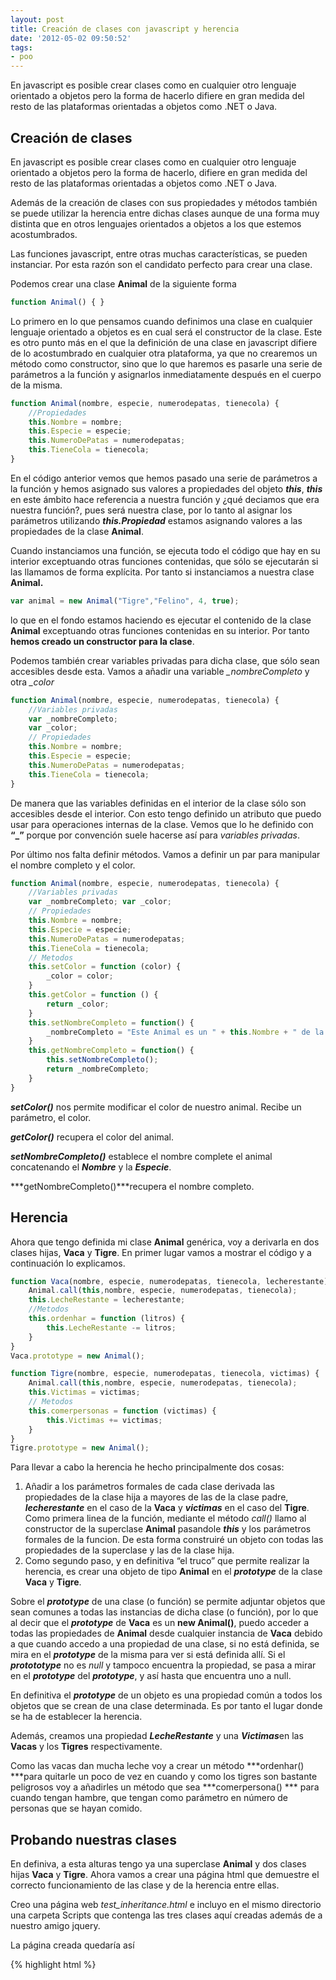 ```yaml
---
layout: post
title: Creación de clases con javascript y herencia
date: '2012-05-02 09:50:52'
tags:
- poo
---
```



En javascript es posible crear clases como en cualquier otro lenguaje orientado a objetos pero la forma de hacerlo difiere en gran medida del resto de las plataformas orientadas a objetos como .NET o Java.

## Creación de clases

En javascript es posible crear clases como en cualquier otro lenguaje orientado a objetos pero la forma de hacerlo, difiere en gran medida del resto de las plataformas orientadas a objetos como .NET o Java.

Además de la creación de clases con sus propiedades y métodos también se puede utilizar la herencia entre dichas clases aunque de una forma muy distinta que en otros lenguajes orientados a objetos a los que estemos acostumbrados.

Las funciones javascript, entre otras muchas características, se pueden instanciar. Por esta razón son el candidato perfecto para crear una clase.

Podemos crear una clase **Animal** de la siguiente forma

```javascript
function Animal() { }
```

Lo primero en lo que pensamos cuando definimos una clase en cualquier lenguaje orientado a objetos es en cual será el constructor de la clase. Este es otro punto más en el que la definición de una clase en javascript difiere de lo acostumbrado en cualquier otra plataforma, ya que no crearemos un método como constructor, sino que lo que haremos es pasarle una serie de parámetros a la función y asignarlos inmediatamente después en el cuerpo de la misma.

```javascript
function Animal(nombre, especie, numerodepatas, tienecola) { 
    //Propiedades
    this.Nombre = nombre;
    this.Especie = especie;
    this.NumeroDePatas = numerodepatas;
    this.TieneCola = tienecola;
}
```

En el código anterior vemos que hemos pasado una serie de parámetros a la función y hemos asignado sus valores a propiedades del objeto ***this***, ***this*** en este ámbito hace referencia a nuestra función y ¿qué deciamos que era nuestra función?, pues será nuestra clase, por lo tanto al asignar los parámetros utilizando ***this.Propiedad*** estamos asignando valores a las propiedades de la clase **Animal**.

Cuando instanciamos una función, se ejecuta todo el código que hay en su interior exceptuando otras funciones contenidas, que sólo se ejecutarán si las llamamos de forma explícita. Por tanto si instanciamos a nuestra clase **Animal.**

```javascript
var animal = new Animal("Tigre","Felino", 4, true);
```

lo que en el fondo estamos haciendo es ejecutar el contenido de la clase **Animal** exceptuando otras funciones contenidas en su interior. Por tanto **hemos creado un constructor para la clase**.

Podemos también crear variables privadas para dicha clase, que sólo sean accesibles desde esta. Vamos a añadir una variable *_nombreCompleto* y otra *_color*

```javascript
function Animal(nombre, especie, numerodepatas, tienecola) {
    //Variables privadas 
    var _nombreCompleto; 
    var _color; 
    // Propiedades 
    this.Nombre = nombre; 
    this.Especie = especie; 
    this.NumeroDePatas = numerodepatas; 
    this.TieneCola = tienecola; 
}
```

De manera que las variables definidas en el interior de la clase sólo son accesibles desde el interior. Con esto tengo definido un atributo que puedo usar para operaciones internas de la clase. Vemos que lo he definido con **“_”** porque por convención suele hacerse así para *variables privadas*.

Por último nos falta definir métodos. Vamos a definir un par para manipular el nombre completo y el color.

```javascript
function Animal(nombre, especie, numerodepatas, tienecola) { 
    //Variables privadas 
    var _nombreCompleto; var _color; 
    // Propiedades 
    this.Nombre = nombre; 
    this.Especie = especie; 
    this.NumeroDePatas = numerodepatas; 
    this.TieneCola = tienecola; 
    // Metodos 
    this.setColor = function (color) { 
        _color = color; 
    } 
    this.getColor = function () { 
        return _color; 
    } 
    this.setNombreCompleto = function() { 
        _nombreCompleto = "Este Animal es un " + this.Nombre + " de la especie de los " + this.Especie; 
    } 
    this.getNombreCompleto = function() { 
        this.setNombreCompleto(); 
        return _nombreCompleto; 
    } 
}
```

***setColor()*** nos permite modificar el color de nuestro animal. Recibe un parámetro, el color.

***getColor()*** recupera el color del animal.

***setNombreCompleto()*** establece el nombre complete el animal concatenando el ***Nombre*** y la ***Especie***.

***getNombreCompleto()***recupera el nombre completo.


## Herencia

Ahora que tengo definida mi clase **Animal** genérica, voy a derivarla en dos clases hijas, **Vaca** y **Tigre**. En primer lugar vamos a mostrar el código y a continuación lo explicamos.

```javascript
function Vaca(nombre, especie, numerodepatas, tienecola, lecherestante) {   
    Animal.call(this,nombre, especie, numerodepatas, tienecola); 
    this.LecheRestante = lecherestante; 
    //Metodos 
    this.ordenhar = function (litros) { 
        this.LecheRestante -= litros; 
    } 
} 
Vaca.prototype = new Animal(); 

function Tigre(nombre, especie, numerodepatas, tienecola, victimas) {
    Animal.call(this,nombre, especie, numerodepatas, tienecola); 
    this.Victimas = victimas; 
    // Metodos 
    this.comerpersonas = function (victimas) { 
        this.Victimas += victimas; 
    } 
} 
Tigre.prototype = new Animal();
```

Para llevar a cabo la herencia he hecho principalmente dos cosas:

1. Añadir a los parámetros formales de cada clase derivada las propiedades de la clase hija a mayores de las de la clase padre, ***lecherestante*** en el caso de la **Vaca** y ***victimas*** en el caso del **Tigre**. Como primera linea de la función, mediante el método *call()* llamo al constructor de la superclase **Animal** pasandole ***this*** y los parámetros formales de la funcion. De esta forma construiré un objeto con todas las propiedades de la superclase y las de la clase hija.
2. Como segundo paso, y en definitiva “el truco” que permite realizar la herencia, es crear una objeto de tipo **Animal** en el ***prototype*** de la clase **Vaca** y **Tigre**.

Sobre el ***prototype*** de una clase (o función) se permite adjuntar objetos que sean comunes a todas las instancias de dicha clase (o función), por lo que al decir que el ***prototype*** de **Vaca** es un **new Animal()**, puedo acceder a todas las propiedades de **Animal** desde cualquier instancia de **Vaca** debido a que cuando accedo a una propiedad de una clase, si no está definida, se mira en el ***prototype*** de la misma para ver si está definida allí. Si el ***protototype*** no es *null* y tampoco encuentra la propiedad, se pasa a mirar en el ***prototype*** del ***prototype***, y así hasta que encuentra uno a null.

En definitiva el ***prototype*** de un objeto es una propiedad común a todos los objetos que se crean de una clase determinada. Es por tanto el lugar donde se ha de establecer la herencia.

Además, creamos una propiedad ***LecheRestante*** y una ***Victimas***en las **Vacas** y los **Tigres** respectivamente.

Como las vacas dan mucha leche voy a crear un método ***ordenhar() ***para quitarle un poco de vez en cuando y como los tigres son bastante peligrosos voy a añadirles un método que sea ***comerpersona() *** para cuando tengan hambre, que tengan como parámetro en número de personas que se hayan comido.


## **Probando nuestras clases**

En definiva, a esta alturas tengo ya una superclase **Animal** y dos clases hijas **Vaca** y **Tigre**. Ahora vamos a crear una página html que demuestre el correcto funcionamiento de las clase y de la herencia entre ellas.

Creo una página web *test_inheritance.html* e incluyo en el mismo directorio una carpeta Scripts que contenga las tres clases aquí creadas además de a nuestro amigo jquery.

La página creada quedaría así

{% highlight html %}
<!DOCTYPE html>
<html>
    <head>
        <meta charset="utf-8" />
        <title>Ejemplo de definicion de clases y herencia</title>
        <meta name="author" content="Yago Perez Vazquez">        
    </head>
  <body>  
    <script src="Scripts/jquery.js"></script>
	<script src="Scripts/Animal.js"></script>	
	<script src="Scripts/Vaca.js"></script>	
	<script src="Scripts/Tigre.js"></script>	
    <script type="text/javascript">
        $(document).ready(function () {
			// Creo una vaca y la orde&ntilde;o
			var animal = new Vaca("Antonia", "Rumiantes", 4, true, 50);
			$("body").append($("<p></p>").html("Creo la vaca ...:" + JSON.stringify(animal)));
			animal.ordenhar(20);
			$("body").append($("<p></p>").html("La ordenho 20 litros asi que la vaca queda ...:" + JSON.stringify(animal)));
			$("body").append($("<p></p>").html("Como puedo comprobar he creado una vaca llamando al constructor de la superclase").css("color","green"));
			$("body").append($("<p></p>").html("... y le he quitado 20 litros de leche").css("color","green"));
			
			//Recupero el nombre completo de la vaca
			$("body").append($("<p></p>").html("El nombre completo de la vaca es ...: " + animal.getNombreCompleto()));
			$("body").append($("<p></p>").html("He recuperado el nombre completo, esto demuestra que puedo acceder a los métodos de la superclase").css("color","green"));
			
			//Modifico el color de la vaca
			animal.setColor("Blanca y Negra");
			$("body").append($("<p></p>").html("El color de la vaca es ...: " + animal.getColor()));
			$("body").append($("<p></p>").html("He cambiado el color de la vaca accediendo tambien a metodos de la superclase").css("color","green"));			
			$("body").append($("<p></p>").html("Ademas se ve como mantengo el estado de las variables privadas").css("color","green"));			
			
			//Creo un tigre
			var animal2 = new Tigre("Pedro", "Felinos", 4, true, 0);
			$("body").append($("<p></p>").html("Creo el Tigre ...:" + JSON.stringify(animal2)));
			
			//El tigre se come a tres personas
			animal2.comerpersonas(3);
			$("body").append($("<p></p>").html("El numero de victimas del Tigre es ...: " + animal2.Victimas).css("color","green"));
			$("body").append($("<p></p>").html("He creado un Tigre que se ha comido a tres personas").css("color","green"));			
			
        });
	</script>
  </body>
</html>
```

Como podemos observar lo que estoy haciendo es crear objetos de las clases hijas y comprobando que tengo acceso a las propiedades y métodos tanto de la clase padre como de las clases hijas.

La salida sería algo así

<p><em></em>Creo la vaca ...:{"Nombre":"Antonia","Especie":"Rumiantes","NumeroDePatas":4,"TieneCola":true,"LecheRestante":50}</p>
<p>La ordenho 20 litros asi que la vaca queda ...:{"Nombre":"Antonia","Especie":"Rumiantes","NumeroDePatas":4,"TieneCola":true,"LecheRestante":30}</p>
<p style="color: green;">Como puedo comprobar he creado una vaca llamando al constructor de la superclase</p>
<p style="color: green;">... y le he quitado 20 litros de leche</p>
<p>El nombre completo de la vaca es ...: Este Animal es un Antonia de la especie de los Rumiantes</p>
<p style="color: green;">He recuperado el nombre completo, esto demuestra que puedo acceder a los metodos de la superclase</p>
<p>El color de la vaca es ...: Blanca y Negra</p>
<p style="color: green;">He cambiado el color de la vaca accediendo tambien a metodos de la superclase</p>
<p style="color: green;">Ademas se ve como mantengo el estado de las variables privadas</p>
<p>Creo el Tigre ...:{"Nombre":"Pedro","Especie":"Felinos","NumeroDePatas":4,"TieneCola":true,"Victimas":0}</p>
<p style="color: green;">El numero de victimas del Tigre es ...: 3</p>
<p style="color: green;">He creado un Tigre que se ha comido a tres personas</p>


## Resumen

Hemos visto cómo pueden crearse clases y establecer mecanismos de herencia entre ellas de una manera relativamente sencilla y de este modo ordenar un poco nuestro código javascript y equiparar su funcionamiento al de otro lenguaje orientado a objetos cualquiera.

Hasta pronto!!


